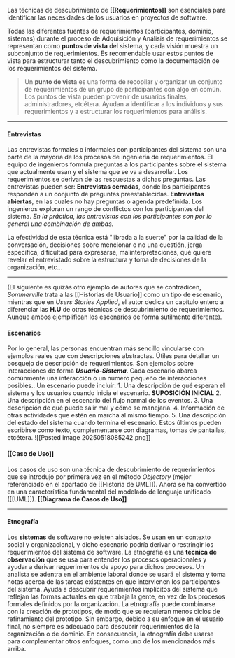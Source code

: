 Las técnicas de descubrimiento de **[[Requerimientos]]** son esenciales para identificar las necesidades de los usuarios en proyectos de software.

Todas las diferentes fuentes de requerimientos (participantes, dominio, sistemas) durante el proceso de Adquisición y Análisis de requerimientos se representan como **puntos de vista** del sistema, y cada visión muestra un subconjunto de requerimientos. Es recomendable usar estos puntos de vista para estructurar tanto el descubrimiento como la documentación de los requerimientos del sistema.

> Un **punto de vista** es una forma de recopilar y organizar un conjunto de requerimientos de un grupo de participantes con algo en común. Los puntos de vista pueden provenir de usuarios finales, administradores, etcétera. Ayudan a identificar a los individuos y sus requerimientos y a estructurar los requerimientos para análisis.
****
#### **Entrevistas**
Las entrevistas formales o informales con participantes del sistema son una parte de la mayoría de los procesos de ingeniería de requerimientos. El equipo de ingenieros formula preguntas a los participantes sobre el sistema que actualmente usan y el sistema que se va a desarrollar. Los requerimientos se derivan de las respuestas a dichas preguntas. Las entrevistas pueden ser:
	**Entrevistas cerradas**, donde los participantes responden a un conjunto de preguntas preestablecidas.
	**Entrevistas abiertas**, en las cuales no hay preguntas o agenda predefinida. Los ingenieros exploran un rango de conflictos con los participantes del sistema.
*En la práctica, las entrevistas con los participantes son por lo general una combinación de ambas.*

La efectividad de esta técnica está "librada a la suerte" por la calidad de la conversación, decisiones sobre mencionar o no una cuestión, jerga específica, dificultad para expresarse, malinterpretaciones, qué quiere revelar el entrevistado sobre la estructura y toma de decisiones de la organización, etc...
****
(El siguiente es quizás otro ejemplo de autores que se contradicen, *Sommerville* trata a las [[Historias de Usuario]] como un tipo de escenario, mientras que en *Users Stories Applied*, el autor dedica un capítulo entero a diferenciar las **H.U** de otras técnicas de descubrimiento de requerimientos. Aunque ambos ejemplifican los escenarios de forma sutilmente diferente).
#### **Escenarios**
Por lo general, las personas encuentran más sencillo vincularse con ejemplos reales que con descripciones abstractas.
Útiles para detallar un bosquejo de descripción de requerimientos. 
Son ejemplos sobre interacciones de forma ***Usuario-Sistema***.
Cada escenario abarca comúnmente una interacción o un número pequeño de interacciones posibles..
Un escenario puede incluir:
	1. Una descripción de qué esperan el sistema y los usuarios cuando inicia el escenario. **SUPOSICIÓN INICIAL**
	2. Una descripción en el escenario del flujo normal de los eventos.
	3. Una descripción de qué puede salir mal y cómo se manejaría.
	4. Información de otras actividades que estén en marcha al mismo tiempo.
	5. Una descripción del estado del sistema cuando termina el escenario.
Estos últimos pueden escribirse como texto, complementarse con diagramas, tomas de pantallas, etcétera.
	![[Pasted image 20250518085242.png]]
#### **[[Caso de Uso]]**
Los casos de uso son una técnica de descubrimiento de requerimientos que se introdujo por primera vez en el método *Objectory* (mejor referenciado en el apartado de [[Historia de UML]]). Ahora se ha convertido en una característica fundamental del modelado de lenguaje unificado ([[UML]]). 
**[[Diagrama de Casos de Uso]]**
****
#### **Etnografía**
Los **sistemas** de software no existen aislados. Se usan en un contexto social y organizacional, y dicho escenario podría derivar o restringir los requerimientos del sistema de software.
La etnografía es una **técnica de observación** que se usa para entender los procesos
operacionales y ayudar a derivar requerimientos de apoyo para dichos procesos. 
Un analista se adentra en el ambiente laboral donde se usará el sistema y toma notas acerca de las tareas existentes en que intervienen los participantes del sistema. 
Ayuda a descubrir requerimientos implícitos del sistema que reflejan las formas actuales en que trabaja la gente, en vez de los procesos formales definidos por la organización. 
La etnografía puede combinarse con la creación de prototipos, de modo que se requieran menos ciclos de refinamiento del prototipo.
Sin embargo, debido a su enfoque en el usuario final, no siempre es adecuado para descubrir requerimientos de la organización o de dominio. En consecuencia, la etnografía debe usarse para complementar otros enfoques, como uno de los mencionados más arriba.